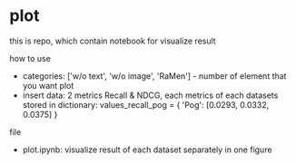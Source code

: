# plot

this is repo, which contain notebook for visualize result 

how to use 
* categories: ['w/o text', 'w/o image', 'RaMen'] - number of element that you want plot
* insert data: 2 metrics Recall & NDCG, each metrics of each datasets stored in dictionary: values_recall_pog = {
    'Pog': [0.0293, 0.0332, 0.0375]
}

file
* plot.ipynb: visualize result of each dataset separately in one figure
